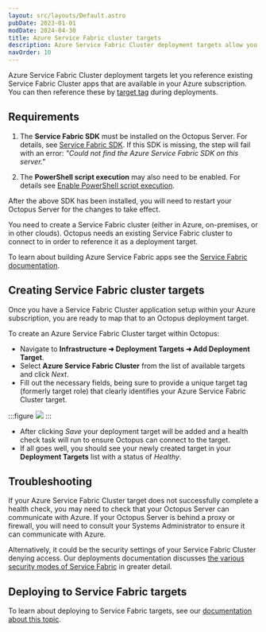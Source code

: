 ```yaml
---
layout: src/layouts/Default.astro
pubDate: 2023-01-01
modDate: 2024-04-30
title: Azure Service Fabric cluster targets
description: Azure Service Fabric Cluster deployment targets allow you to reference existing Service Fabric Cluster apps that are available in your Azure subscription, that you can then reference by target tag during deployments.
navOrder: 10
---
```


Azure Service Fabric Cluster deployment targets let you reference existing Service Fabric Cluster apps that are available in your Azure subscription. You can then reference these by [target tag](/docs/infrastructure/deployment-targets/#target-roles) during deployments.

## Requirements

1. The **Service Fabric SDK** must be installed on the Octopus Server. For details, see [Service Fabric SDK](https://oc.to/ServiceFabricSdkDownload).
  If this SDK is missing, the step will fail with an error: _"Could not find the Azure Service Fabric SDK on this server."_

2. The **PowerShell script execution** may also need to be enabled. For details see [Enable PowerShell script execution](https://oc.to/ServiceFabricEnableScriptExection).

After the above SDK has been installed, you will need to restart your Octopus Server for the changes to take effect.

You need to create a Service Fabric cluster (either in Azure, on-premises, or in other clouds). Octopus needs an existing Service Fabric cluster to connect to in order to reference it as a deployment target.

To learn about building Azure Service Fabric apps see the [Service Fabric documentation](https://azure.microsoft.com/en-au/services/service-fabric/).

## Creating Service Fabric cluster targets

Once you have a Service Fabric Cluster application setup within your Azure subscription, you are ready to map that to an Octopus deployment target.

To create an Azure Service Fabric Cluster target within Octopus:

- Navigate to **Infrastructure ➜ Deployment Targets ➜ Add Deployment Target**.
- Select **Azure Service Fabric Cluster** from the list of available targets and click _Next_.
- Fill out the necessary fields, being sure to provide a unique target tag (formerly target role) that clearly identifies your Azure Service Fabric Cluster target.

:::figure
![](/docs/infrastructure/deployment-targets/azure/service-fabric-cluster-targets/create-azure-service-fabric-cluster-target.png)
:::

- After clicking _Save_ your deployment target will be added and a health check task will run to ensure Octopus can connect to the target.
- If all goes well, you should see your newly created target in your **Deployment Targets** list with a status of _Healthy_.

## Troubleshooting

If your Azure Service Fabric Cluster target does not successfully complete a health check, you may need to check that your Octopus Server can communicate with Azure. If your Octopus Server is behind a proxy or firewall, you will need to consult your Systems Administrator to ensure it can communicate with Azure.

Alternatively, it could be the security settings of your Service Fabric Cluster denying access. Our deployments documentation discusses [the various security modes of Service Fabric](/docs/deployments/azure/service-fabric/#security-modes) in greater detail.

## Deploying to Service Fabric targets

To learn about deploying to Service Fabric targets, see our [documentation about this topic](/docs/deployments/azure/service-fabric).
